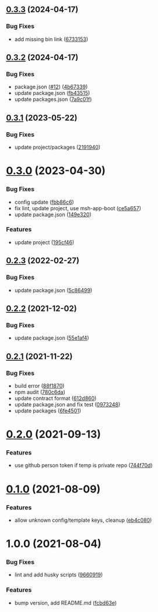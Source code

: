 ## [0.3.3](https://github.com/beecode-rs/msh-base-frame/compare/v0.3.2...v0.3.3) (2024-04-17)


### Bug Fixes

* add missing bin link ([6733153](https://github.com/beecode-rs/msh-base-frame/commit/67331533425ebd45c8f29cfe03d8f308e1d8ebdf))

## [0.3.2](https://github.com/beecode-rs/msh-base-frame/compare/v0.3.1...v0.3.2) (2024-04-17)


### Bug Fixes

* package.json ([#12](https://github.com/beecode-rs/msh-base-frame/issues/12)) ([4b67339](https://github.com/beecode-rs/msh-base-frame/commit/4b67339aa30ea11fb20efa35193ffdfd78eb1b83))
* update package.json ([fb43515](https://github.com/beecode-rs/msh-base-frame/commit/fb43515b585d5ae630d0416fa9e3486d2cf4695f))
* update packages.json ([7a9c01f](https://github.com/beecode-rs/msh-base-frame/commit/7a9c01fbe094118c1c04a886e4a2b9a3adce1e6c))

## [0.3.1](https://github.com/beecode-rs/msh-base-frame/compare/v0.3.0...v0.3.1) (2023-05-22)


### Bug Fixes

* update project/packages ([2191940](https://github.com/beecode-rs/msh-base-frame/commit/219194083b3746db110b6b56dca0de80c014a2eb))

# [0.3.0](https://github.com/beecode-rs/msh-base-frame/compare/v0.2.3...v0.3.0) (2023-04-30)


### Bug Fixes

* config update ([fbb86c6](https://github.com/beecode-rs/msh-base-frame/commit/fbb86c6c908c281d36c50b0e8e258c560d3f93cf))
* fix lint, update project, use msh-app-boot ([ce5a657](https://github.com/beecode-rs/msh-base-frame/commit/ce5a6574fa07974e528ff66b2d396f08b0592feb))
* update package.json ([149e320](https://github.com/beecode-rs/msh-base-frame/commit/149e320a1f050b5680a855621772ef08919f391c))


### Features

* update project ([195cf46](https://github.com/beecode-rs/msh-base-frame/commit/195cf46432524d335b01abe07d1e078fc94e08cf))

## [0.2.3](https://github.com/beecode-rs/msh-base-frame/compare/v0.2.2...v0.2.3) (2022-02-27)


### Bug Fixes

* update package.json ([5c86499](https://github.com/beecode-rs/msh-base-frame/commit/5c864993d38a2b6cec748982014fd0190f771d9e))

## [0.2.2](https://github.com/beecode-rs/msh-base-frame/compare/v0.2.1...v0.2.2) (2021-12-02)


### Bug Fixes

* update package.json ([55e1af4](https://github.com/beecode-rs/msh-base-frame/commit/55e1af420fac31ee38f6b8f590cca967b0dea7b2))

## [0.2.1](https://github.com/beecode-rs/msh-base-frame/compare/v0.2.0...v0.2.1) (2021-11-22)


### Bug Fixes

* build error ([88f1870](https://github.com/beecode-rs/msh-base-frame/commit/88f18709c83b7965092f5ee386b794b5287b7cd0))
* npm audit ([780c6da](https://github.com/beecode-rs/msh-base-frame/commit/780c6dab2ea332ad606a2b3fd8783ce051a8e450))
* update contract format ([612d860](https://github.com/beecode-rs/msh-base-frame/commit/612d860c74757fe3074d23541f556064a28ed1e5))
* update package.json and fix test ([0973248](https://github.com/beecode-rs/msh-base-frame/commit/097324829e97e0504615156a163ead9689b4ec3c))
* update packages ([6fe4501](https://github.com/beecode-rs/msh-base-frame/commit/6fe45015b9df9f71fe28dfe6f5e9193818650d1b))

# [0.2.0](https://github.com/beecode-rs/msh-base-frame/compare/v1.1.0...v1.2.0) (2021-09-13)


### Features

* use github person token if temp is private repo ([744f70d](https://github.com/beecode-rs/msh-base-frame/commit/744f70d67d49c96cf8600ef44a99ed8c5e82c71f))

# [0.1.0](https://github.com/beecode-rs/msh-base-frame/compare/v1.0.0...v1.1.0) (2021-08-09)


### Features

* allow unknown config/template keys, cleanup ([eb4c080](https://github.com/beecode-rs/msh-base-frame/commit/eb4c0800df43f3a4a3066fde1d2a72c592592b66))

# 1.0.0 (2021-08-04)


### Bug Fixes

* lint and add husky scripts ([9660919](https://github.com/beecode-rs/msh-base-frame/commit/9660919b7e2c7ff20d48608a4f329c7476bc64f5))


### Features

* bump version, add README.md ([fcbd63e](https://github.com/beecode-rs/msh-base-frame/commit/fcbd63eddfc3a6962f4fe72633e59f0166c4f1ed))
